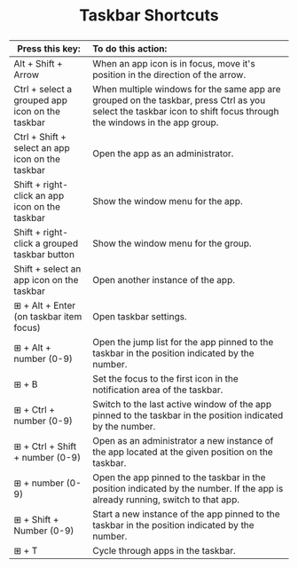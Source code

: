 # <p style="text-align: center">Taskbar Shortcuts</p>

| Press this key:                                    | To do this action:                                                                                                                                                |
| -------------------------------------------------- | :---------------------------------------------------------------------------------------------------------------------------------------------------------------- |
| Alt + Shift + Arrow                                | When an app icon is in focus, move it's position in the direction of the arrow.                                                                                   |
| Ctrl + select a grouped app icon on the taskbar    | When multiple windows for the same app are grouped on the taskbar, press Ctrl as you select the taskbar icon to shift focus through the windows in the app group. |
| Ctrl + Shift + select an app icon on the taskbar   | Open the app as an administrator.                                                                                                                                 |
| Shift + right-click an app icon on the taskbar     | Show the window menu for the app.                                                                                                                                 |
| Shift + right-click a grouped taskbar button       | Show the window menu for the group.                                                                                                                               |
| Shift + select an app icon on the taskbar          | Open another instance of the app.                                                                                                                                 |
| ⊞ + Alt + Enter (on taskbar item focus)           | Open taskbar settings.                                                                                                                                            |
| ⊞ + Alt + number (0-9)                            | Open the jump list for the app pinned to the taskbar in the position indicated by the number.                                                                     |
| ⊞ + B                                             | Set the focus to the first icon in the notification area of the taskbar.                                                                                          |
| ⊞ + Ctrl + number (0-9)                           | Switch to the last active window of the app pinned to the taskbar in the position indicated by the number.                                                        |
| ⊞ + Ctrl + Shift + number (0-9)                   | Open as an administrator a new instance of the app located at the given position on the taskbar.                                                                  |
| ⊞ + number (0-9)                                  | Open the app pinned to the taskbar in the position indicated by the number. If the app is already running, switch to that app.                                    |
| ⊞ + Shift + Number (0-9)                          | Start a new instance of the app pinned to the taskbar in the position indicated by the number.                                                                    |
| ⊞ + T                                             | Cycle through apps in the taskbar.                                                                                                                                |

